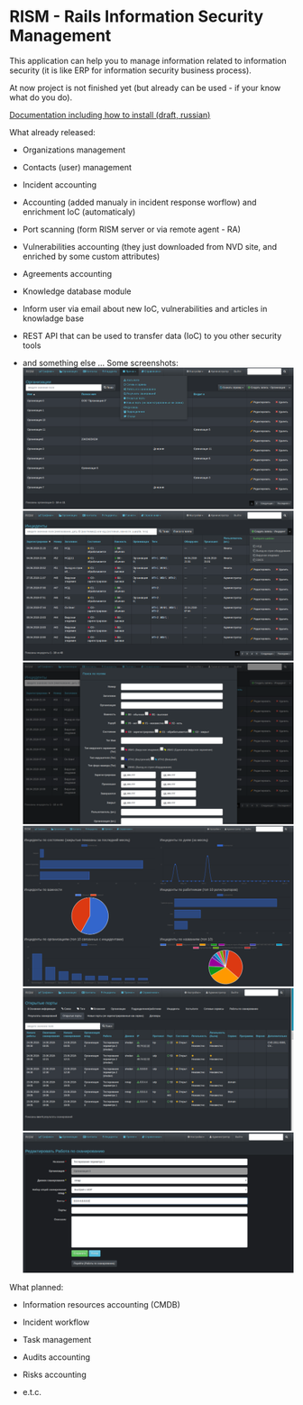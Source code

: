 # RISM - Rails Information Security Management

This application can help you to manage information  related to information security (it is like ERP for information security business process).

At now project is not finished yet (but already can be used - if your know what do you do).

[Documentation including how to install (draft, russian)](https://atilla777.github.io/kbook/rism/)

What already released:
* Organizations management

* Contacts (user) management

* Incident accounting

* Accounting (added manualy in incident response worflow) and  enrichment IoC (automaticaly)

* Port scanning (form RISM server or via remote agent - RA)

* Vulnerabilities accounting (they just downloaded from NVD site, and enriched by some custom attributes)

* Agreements accounting

* Knowledge database module

* Inform user via email about new IoC, vulnerabilities and articles in knowladge base

* REST API that can be used to transfer data (IoC) to you other security tools

* and something else ...
Some screenshots:
![](rism1.png)
![](rism2.png)
![](rism3.png)
![](rism4.png)
![](rism7.png)
![](rism8.png)

What planned:

* Information resources accounting (CMDB)

* Incident workflow

* Task management


* Audits accounting

* Risks accounting

* e.t.c.
